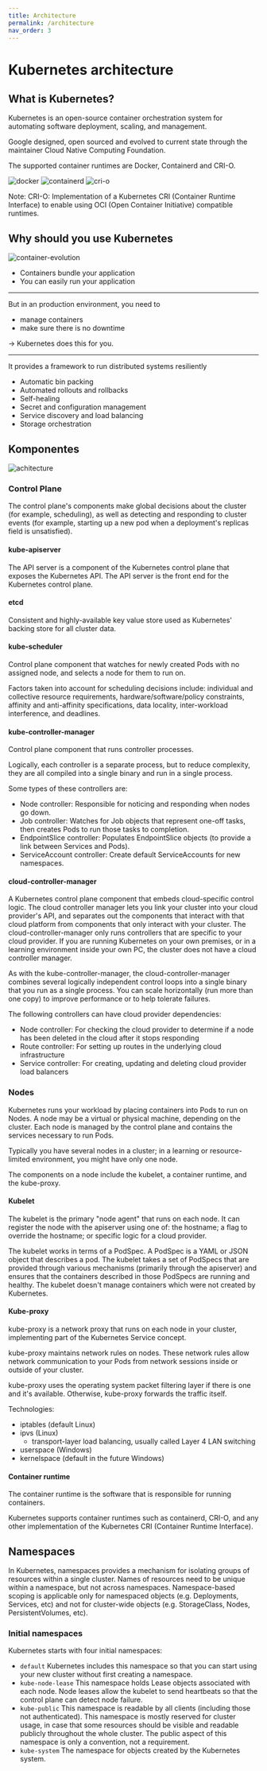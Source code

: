 ```yaml
---
title: Architecture
permalink: /architecture
nav_order: 3
---
```


# Kubernetes architecture

## What is Kubernetes?

Kubernetes is an open-source container orchestration system for automating software deployment, scaling, and management.

Google designed, open sourced and evolved to current state through the maintainer
Cloud Native Computing Foundation.

The supported container runtimes are Docker, Containerd and CRI-O.

![docker](static/docker.png)
![containerd](static/containerd.png)
![cri-o](static/cri-o.png)

Note:
CRI-O: Implementation of a Kubernetes CRI (Container Runtime Interface) to enable using OCI (Open Container Initiative) compatible runtimes.

## Why should you use Kubernetes

![container-evolution](static/container-evolution.webp)

- Containers bundle your application
- You can easily run your application

---

But in an production environment, you need to

- manage containers
- make sure there is no downtime

-> Kubernetes does this for you.

---

It provides a framework to run distributed systems resiliently

- Automatic bin packing
- Automated rollouts and rollbacks
- Self-healing
- Secret and configuration management
- Service discovery and load balancing
- Storage orchestration

## Komponentes

![achitecture](static/components-of-kubernetes.svg)

### Control Plane

The control plane's components make global decisions about the cluster (for example, scheduling), as well as detecting and responding to cluster events (for example, starting up a new pod when a deployment's replicas field is unsatisfied).

#### kube-apiserver

The API server is a component of the Kubernetes control plane that exposes the Kubernetes API. The API server is the front end for the Kubernetes control plane.

#### etcd

Consistent and highly-available key value store used as Kubernetes' backing store for all cluster data.

#### kube-scheduler

Control plane component that watches for newly created Pods with no assigned node, and selects a node for them to run on.

Factors taken into account for scheduling decisions include: individual and collective resource requirements, hardware/software/policy constraints, affinity and anti-affinity specifications, data locality, inter-workload interference, and deadlines.

#### kube-controller-manager

Control plane component that runs controller processes.

Logically, each controller is a separate process, but to reduce complexity, they are all compiled into a single binary and run in a single process.

Some types of these controllers are:

- Node controller: Responsible for noticing and responding when nodes go down.
- Job controller: Watches for Job objects that represent one-off tasks, then creates Pods to run those tasks to completion.
- EndpointSlice controller: Populates EndpointSlice objects (to provide a link between Services and Pods).
- ServiceAccount controller: Create default ServiceAccounts for new namespaces.

#### cloud-controller-manager

A Kubernetes control plane component that embeds cloud-specific control logic. The cloud controller manager lets you link your cluster into your cloud provider's API, and separates out the components that interact with that cloud platform from components that only interact with your cluster.
The cloud-controller-manager only runs controllers that are specific to your cloud provider. If you are running Kubernetes on your own premises, or in a learning environment inside your own PC, the cluster does not have a cloud controller manager.

As with the kube-controller-manager, the cloud-controller-manager combines several logically independent control loops into a single binary that you run as a single process. You can scale horizontally (run more than one copy) to improve performance or to help tolerate failures.

The following controllers can have cloud provider dependencies:

- Node controller: For checking the cloud provider to determine if a node has been deleted in the cloud after it stops responding
- Route controller: For setting up routes in the underlying cloud infrastructure
- Service controller: For creating, updating and deleting cloud provider load balancers

### Nodes

Kubernetes runs your workload by placing containers into Pods to run on Nodes. A node may be a virtual or physical machine, depending on the cluster. Each node is managed by the control plane and contains the services necessary to run Pods.

Typically you have several nodes in a cluster; in a learning or resource-limited environment, you might have only one node.

The components on a node include the kubelet, a container runtime, and the kube-proxy.

#### Kubelet

The kubelet is the primary "node agent" that runs on each node. It can register the node with the apiserver using one of: the hostname; a flag to override the hostname; or specific logic for a cloud provider.

The kubelet works in terms of a PodSpec. A PodSpec is a YAML or JSON object that describes a pod. The kubelet takes a set of PodSpecs that are provided through various mechanisms (primarily through the apiserver) and ensures that the containers described in those PodSpecs are running and healthy. The kubelet doesn't manage containers which were not created by Kubernetes.

#### Kube-proxy

kube-proxy is a network proxy that runs on each node in your cluster, implementing part of the Kubernetes Service concept.

kube-proxy maintains network rules on nodes. These network rules allow network communication to your Pods from network sessions inside or outside of your cluster.

kube-proxy uses the operating system packet filtering layer if there is one and it's available. Otherwise, kube-proxy forwards the traffic itself.

Technologies:

- iptables (default Linux)
- ipvs (Linux)
  - transport-layer load balancing, usually called Layer 4 LAN switching
- userspace (Windows)
- kernelspace (default in the future Windows)

#### Container runtime

The container runtime is the software that is responsible for running containers.

Kubernetes supports container runtimes such as containerd, CRI-O, and any other implementation of the Kubernetes CRI (Container Runtime Interface).

## Namespaces

In Kubernetes, namespaces provides a mechanism for isolating groups of resources within a single cluster. Names of resources need to be unique within a namespace, but not across namespaces. Namespace-based scoping is applicable only for namespaced objects (e.g. Deployments, Services, etc) and not for cluster-wide objects (e.g. StorageClass, Nodes, PersistentVolumes, etc).

### Initial namespaces

Kubernetes starts with four initial namespaces:

- `default`
  Kubernetes includes this namespace so that you can start using your new cluster without first creating a namespace.
- `kube-node-lease`
  This namespace holds Lease objects associated with each node. Node leases allow the kubelet to send heartbeats so that the control plane can detect node failure.
- `kube-public`
  This namespace is readable by all clients (including those not authenticated). This namespace is mostly reserved for cluster usage, in case that some resources should be visible and readable publicly throughout the whole cluster. The public aspect of this namespace is only a convention, not a requirement.
- `kube-system`
  The namespace for objects created by the Kubernetes system.
